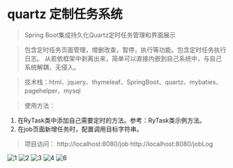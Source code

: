 # quartz 定制任务系统

> Spring Boot集成持久化Quartz定时任务管理和界面展示

> 包含定时任务页面管理，增删改查，暂停，执行等功能。包含定时任务执行日志。
> 从若依框架中剥离出来，简单可以直接内嵌到自己系统中，与自己系统解耦，无侵入。

> 技术栈：html、jquery、thymeleaf、SpringBoot、quartz、mybaties、pagehelper、mysql

> 使用方法：

1.  在RyTask类中添加自己需要定时的方法。参考：RyTask类示例方法。
2.  在job页面新增任务时，配置调用目标字符串。

> 项目访问：
http://localhost:8080/job
http://localhost:8080/jobLog

![1](https://github.com/superlizy/quartz/assets/35552357/0c3eb13a-0f11-48c8-b5a5-9e8049825916)
![2](https://github.com/superlizy/quartz/assets/35552357/cf64a2f2-d25d-4481-8987-6c779d933ba6)
![3](https://github.com/superlizy/quartz/assets/35552357/de57e6ff-a954-430b-b4f0-61bc259707c9)
![4](https://github.com/superlizy/quartz/assets/35552357/7b2790c9-2bad-4611-87a7-35ab26859af8)
![6](https://github.com/superlizy/quartz/assets/35552357/ee8d2967-76fc-48c7-84e3-e76bc47ab4e9)
